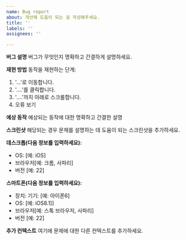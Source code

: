 ```yaml
---
name: Bug report
about: 개선에 도움이 되는 걸 작성해주세요.
title: ''
labels: ''
assignees: ''

---
```


**버그 설명**
버그가 무엇인지 명확하고 간결하게 설명하세요.

**재현 방법**
동작을 재현하는 단계:
1. '...'로 이동합니다.
2. '....'를 클릭합니다.
3. '....'까지 아래로 스크롤합니다.
4. 오류 보기

**예상 동작**
예상되는 동작에 대한 명확하고 간결한 설명

**스크린샷**
해당되는 경우 문제를 설명하는 데 도움이 되는 스크린샷을 추가하세요.

**데스크톱(다음 정보를 입력하세요):**
 - OS: [예: iOS]
 - 브라우저[예: 크롬, 사파리]
 - 버전 [예: 22]

**스마트폰(다음 정보를 입력하세요):**
 - 장치: 기기: [예: 아이폰6]
 - OS: [예: iOS8.1]]
 - 브라우저[예: 스톡 브라우저, 사파리]
 - 버전 [예: 22]

**추가 컨텍스트**
여기에 문제에 대한 다른 컨텍스트를 추가하세요.
